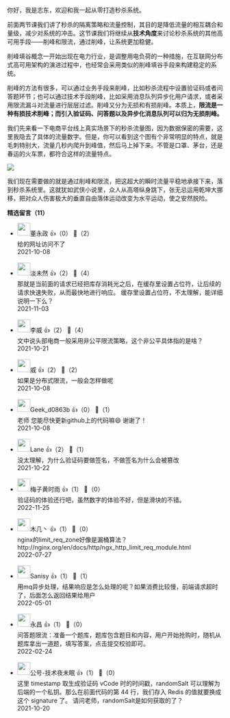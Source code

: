 你好，我是志东，欢迎和我一起从零打造秒杀系统。

前面两节课我们讲了秒杀的隔离策略和流量控制，其目的是降低流量的相互耦合和量级，减少对系统的冲击。这节课我们将继续从**技术角度**来讨论秒杀系统的其他高可用手段——削峰和限流，通过削峰，让系统更加稳健。

削峰填谷概念一开始出现在电力行业，是调整用电负荷的一种措施，在互联网分布式高可用架构的演进过程中，也经常会采用类似的削峰填谷手段来构建稳定的系统。

削峰的方法有很多，可以通过业务手段来削峰，比如秒杀流程中设置验证码或者问答题环节；也可以通过技术手段削峰，比如采用消息队列异步化用户请求，或者采用限流漏斗对流量进行层层过滤。削峰又分为无损和有损削峰。本质上，**限流是一种有损技术削峰；而引入验证码、问答题以及异步化消息队列可以归为无损削峰。**

我们先来看一下电商平台线上真实场景下的秒杀流量图，因为数据保密的需要，这里我隐去了具体的流量数字。但是，你可以看到这个图有个非常明显的特点，就是毛刺特别大，流量几秒内爬升到峰值，然后马上掉下来。不管是口罩、茅台，还是春运的火车票，都符合这样的流量特点。

![](https://static001.geekbang.org/resource/image/35/64/35dc492a82da8e4bbc0188918dcc7964.png?wh=2464x1740)

我们现在需要做的就是通过削峰和限流，把这超大的瞬时流量平稳地承接下来，落到秒杀系统里。这就犹如武侠小说里，众人从高塔纵身跳下，张无忌运用乾坤大挪移，把对众人伤害极大的垂直自由落体运动改变为水平运动，使之安然脱险。
<div><strong>精选留言（11）</strong></div><ul>
<li><img src="https://static001.geekbang.org/account/avatar/00/1a/3a/9e/3efae88f.jpg" width="30px"><span>董永政</span> 👍（0） 💬（2）<div>给的网址访问不了</div>2021-10-08</li><br/><li><img src="https://static001.geekbang.org/account/avatar/00/2a/dd/29/cd589f38.jpg" width="30px"><span>淡未然</span> 👍（2） 💬（4）<div>那就是当前面的请求已经把库存消耗光之后，在缓存里设置占位符，让后续的请求快速失败，从而最快地进行响应。   缓存里设置占位符，不太理解，能详细说明一下么？</div>2021-11-03</li><br/><li><img src="https://static001.geekbang.org/account/avatar/00/16/4a/e1/2a498473.jpg" width="30px"><span>李威</span> 👍（2） 💬（4）<div>文中说头部电商一般采用非公平限流策略，这个非公平具体指的是啥？</div>2021-10-21</li><br/><li><img src="https://static001.geekbang.org/account/avatar/00/10/4d/fe/882eaf0f.jpg" width="30px"><span>威</span> 👍（2） 💬（2）<div>如果是分布式限流，一般会怎样做呢</div>2021-10-08</li><br/><li><img src="https://thirdwx.qlogo.cn/mmopen/vi_32/g4wzd5sQZzAZBtPqzOhiaX343Bz9Ga2TXr1ibS3mGNCG0uiaNeQho3eKDTqR5YoFib5tt8zjSHibic4TWHgxehZxNuwg/132" width="30px"><span>Geek_d0863b</span> 👍（0） 💬（1）<div>老师 您能尽快更新github上的代码嘛😄 谢谢了！</div>2021-10-08</li><br/><li><img src="https://static001.geekbang.org/account/avatar/00/0f/62/81/ad80f427.jpg" width="30px"><span>Lane</span> 👍（2） 💬（1）<div>没太理解，为什么验证码要做签名，不做签名为什么会被篡改</div>2021-10-22</li><br/><li><img src="https://static001.geekbang.org/account/avatar/00/0f/80/82/3c21b30c.jpg" width="30px"><span>梅子黄时雨</span> 👍（1） 💬（0）<div>验证码的体验还行吧，虽然数字的体验不好，但是滑块的不错。</div>2022-11-25</li><br/><li><img src="https://static001.geekbang.org/account/avatar/00/24/ee/46/7d65ae37.jpg" width="30px"><span>木几丶</span> 👍（1） 💬（0）<div>nginx的limit_req_zone好像是漏桶算法？
http:&#47;&#47;nginx.org&#47;en&#47;docs&#47;http&#47;ngx_http_limit_req_module.html</div>2022-07-27</li><br/><li><img src="" width="30px"><span>Sanisy</span> 👍（1） 💬（1）<div>用mq异步处理，结果响应是怎么处理的呢？如果消费比较慢，前端请求超时了，后面怎么返回结果给用户</div>2022-05-01</li><br/><li><img src="https://static001.geekbang.org/account/avatar/00/0f/a3/ee/636415d8.jpg" width="30px"><span>永昌</span> 👍（1） 💬（0）<div>问答题限流：准备一个题库，题库包含题目和内容，用户开始抢购时，随机从题库拿出一道题，填写答案，点击提交校验即可。</div>2022-02-24</li><br/><li><img src="https://static001.geekbang.org/account/avatar/00/0f/77/b3/991f3f9b.jpg" width="30px"><span>公号-技术夜未眠</span> 👍（1） 💬（0）<div>这里 timestamp 取生成验证码 vCode 时的时间戳，randomSalt 可以理解为后端的一个私钥。那么在前面代码的第 44 行，我们存入 Redis 的值就要换成这个 signature 了。
请问老师，randomSalt是如何获取的了？</div>2021-10-20</li><br/>
</ul>